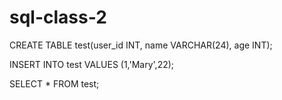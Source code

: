 # sql-class-2

 CREATE TABLE test(user_id INT, name VARCHAR(24), age INT);

 INSERT INTO test VALUES (1,'Mary',22);

 SELECT * FROM test;
